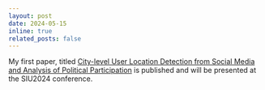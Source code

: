 ```yaml
---
layout: post
date: 2024-05-15
inline: true
related_posts: false
---
```


My first paper, titled <a href="https://ieeexplore.ieee.org/abstract/document/10600825">City-level User Location Detection from Social Media and Analysis of Political Participation</a> is published and will be presented at the SIU2024 conference.

